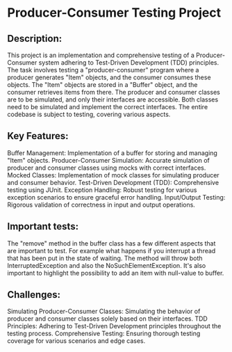 # Producer-Consumer Testing Project
## Description:
This project is an implementation and comprehensive testing of a Producer-Consumer system adhering to Test-Driven Development (TDD) principles. The task involves testing a "producer-consumer" program where a producer generates "Item" objects, and the consumer consumes these objects. The "Item" objects are stored in a "Buffer" object, and the consumer retrieves items from there. The producer and consumer classes are to be simulated, and only their interfaces are accessible. Both classes need to be simulated and implement the correct interfaces. The entire codebase is subject to testing, covering various aspects.

## Key Features:
Buffer Management: Implementation of a buffer for storing and managing "Item" objects.
Producer-Consumer Simulation: Accurate simulation of producer and consumer classes using mocks with correct interfaces.
Mocked Classes: Implementation of mock classes for simulating producer and consumer behavior.
Test-Driven Development (TDD): Comprehensive testing using JUnit.
Exception Handling: Robust testing for various exception scenarios to ensure graceful error handling.
Input/Output Testing: Rigorous validation of correctness in input and output operations.

## Important tests:
The "remove" method in the buffer class has a few different aspects that are important to test. For example what happens if you interrupt a thread that has been put in the state of waiting. The method will throw both InterruptedException and also the NoSuchElementException. 
It's also important to highlight the possibility to add an item with null-value to buffer.

## Challenges:
Simulating Producer-Consumer Classes: Simulating the behavior of producer and consumer classes solely based on their interfaces.
TDD Principles: Adhering to Test-Driven Development principles throughout the testing process.
Comprehensive Testing: Ensuring thorough testing coverage for various scenarios and edge cases.
